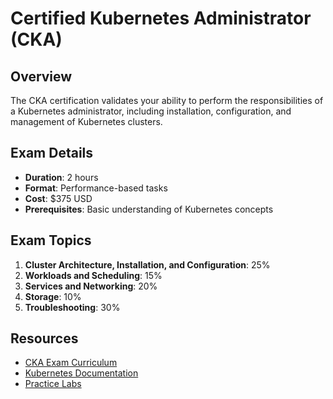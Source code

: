 # Certified Kubernetes Administrator (CKA)

## Overview
The CKA certification validates your ability to perform the responsibilities of a Kubernetes administrator, including installation, configuration, and management of Kubernetes clusters.

## Exam Details
- **Duration**: 2 hours
- **Format**: Performance-based tasks
- **Cost**: $375 USD
- **Prerequisites**: Basic understanding of Kubernetes concepts

## Exam Topics
1. **Cluster Architecture, Installation, and Configuration**: 25%
2. **Workloads and Scheduling**: 15%
3. **Services and Networking**: 20%
4. **Storage**: 10%
5. **Troubleshooting**: 30%

## Resources
- [CKA Exam Curriculum](https://github.com/cncf/curriculum)
- [Kubernetes Documentation](https://kubernetes.io/docs/home/)
- [Practice Labs](https://killercoda.com/)
